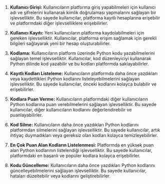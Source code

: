 1. **Kullanıcı Girişi:**
   Kullanıcıların platforma giriş yapabilmeleri için kullanıcı adı ve şifrelerini kullanarak kimlik doğrulaması yapmalarını sağlayan bir işlevselliktir. Bu sayede kullanıcılar, platforma kayıtlı hesaplarına erişebilir ve platformdaki diğer işlevselliklere erişebilirler.

2. **Kullanıcı Kayıtı:**
   Yeni kullanıcıların platforma kaydolabilmeleri için gereken işlevselliktir. Kullanıcılar, platforma erişim sağlamak için gerekli bilgileri sağlayarak yeni bir hesap oluşturabilirler.

3. **Kodlama:**
   Kullanıcıların platform üzerinde Python kodu yazabilmelerini sağlayan temel işlevselliktir. Kullanıcılar, kod düzenleyiciyi kullanarak Python dilinde kod yazabilir ve bu kodları platformda saklayabilirler.

4. **Kayıtlı Kodları Listeleme:**
   Kullanıcıların platformda daha önce yazdıkları veya kaydettikleri Python kodlarını listeleyebilmelerini sağlayan işlevselliktir. Bu sayede kullanıcılar, önceki kodlarını kolayca bulabilir ve erişebilirler.

5. **Kodlara Puan Verme:**
   Kullanıcıların platformdaki diğer kullanıcıların Python kodlarına puan verebilmelerini sağlayan işlevselliktir. Bu sayede kullanıcılar, diğer kullanıcıların kodlarını değerlendirebilir ve puanlayabilirler.

6. **Kod Silme:**
   Kullanıcıların daha önce yazdıkları Python kodlarını platformdan silmelerini sağlayan işlevselliktir. Bu sayede kullanıcılar, artık ihtiyaç duymadıkları veya gereksiz olan kodları kolayca temizleyebilirler.

8. **En Çok Puan Alan Kodların Listelenmesi:**
   Platformda en yüksek puan alan Python kodlarının listelendiği işlevselliktir. Bu sayede kullanıcılar, platformdaki en başarılı ve popüler kodlara kolayca erişebilirler.

9. **Kodu Güncelleme:**
   Kullanıcıların daha önce yazdıkları Python kodlarını güncelleyebilmelerini sağlayan işlevselliktir. Bu sayede kullanıcılar, hataları düzeltebilir veya kodlarını geliştirebilirler.

